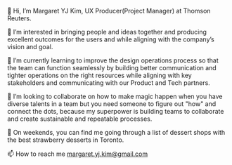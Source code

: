 👋 Hi, I’m Margaret YJ Kim, UX Producer(Project Manager) at Thomson Reuters.

👀 I’m interested in bringing people and ideas together and producing excellent outcomes for the users and while aligning with the company’s vision and goal.

🌱 I’m currently learning to improve the design operations process so that the team can function seamlessly by building better communication and tighter operations on the right resources while aligning with key stakeholders and communicating with our Product and Tech partners.

💞️ I’m looking to collaborate on how to make magic happen when you have diverse talents in a team but you need someone to figure out "how" and connect the dots, because my superpower is building teams to collaborate and create sustainable and repeatable processes.

🍓 On weekends, you can find me going through a list of dessert shops with the best strawberry desserts in Toronto. 

📫 How to reach me margaret.yj.kim@gmail.com

<!---
margaretyjkimtr/margaretyjkimtr is a ✨ special ✨ repository because its `README.md` (this file) appears on your GitHub profile.
You can click the Preview link to take a look at your changes.
--->
